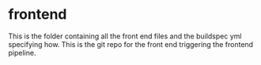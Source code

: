 # frontend
This is the folder containing all the front end files and the buildspec yml specifying how.
This is the git repo for the front end triggering the frontend pipeline.
